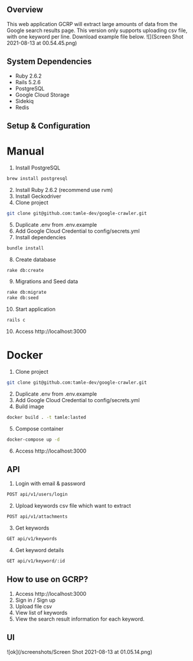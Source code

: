 ## Overview
This web application GCRP will extract large amounts of data from the Google search results page.
This version only supports uploading csv file, with one keyword per line. Download example file below.
![](Screen Shot 2021-08-13 at 00.54.45.png)
## System Dependencies
- Ruby 2.6.2
- Rails 5.2.6
- PostgreSQL
- Google Cloud Storage
- Sidekiq
- Redis
## Setup & Configuration
# Manual
1. Install PostgreSQL
```sh
brew install postgresql
```
2. Install Ruby 2.6.2 (recommend use rvm)
3. Install Geckodriver
4. Clone project
```sh
git clone git@github.com:tamle-dev/google-crawler.git
```
5. Duplicate .env from .env.example
6. Add Google Cloud Credential to config/secrets.yml
7. Install dependencies
```sh
bundle install
```
8. Create database
```sh
rake db:create
```
9. Migrations and Seed data
```sh
rake db:migrate
rake db:seed
```
10. Start application
```sh
rails c
```
10. Access http://localhost:3000
# Docker
1. Clone project
```sh
git clone git@github.com:tamle-dev/google-crawler.git
```
2. Duplicate .env from .env.example
3. Add Google Cloud Credential to config/secrets.yml
4. Build image
```sh
docker build . -t tamle:lasted
```
5. Compose container
```sh
docker-compose up -d
```
6. Access http://localhost:3000
## API
1. Login with email & password
```sh
POST api/v1/users/login
```
2. Upload keywords csv file which want to extract
```sh
POST api/v1/attachments
```
3. Get keywords
```sh
GET api/v1/keywords
```
4. Get keyword details
```sh
GET api/v1/keyword/:id
```
## How to use on GCRP?
1. Access http://localhost:3000
2. Sign in / Sign up
3. Upload file csv
4. View list of keywords
5. View the search result information for each keyword.
## UI
![ok](/screenshots/Screen Shot 2021-08-13 at 01.05.14.png)
